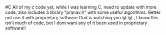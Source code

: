 #C 
All of my c code yet, while I was learning C, need to update with more code, also includes a library "pranav.h" with some useful algorithms.
Better not use it with proprietary software God is watching you 😒 😒 , I know this isn't much of code, but I dont want any of it been used in proprietary software!!

